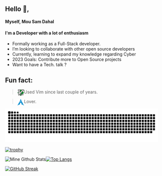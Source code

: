 ## Hello 👋,

#### Myself, Mou Sam Dahal 

#### I'm a Developer with a lot of enthusiasm
- Formally working as a Full-Stack developer.
- I’m looking to collaborate with other open source developers
- Currently, learning to expand my knowledge regarding Cyber
- 2023 Goals: Contribute more to Open Source projects
- Want to have a Tech. talk ?

## Fun fact:
> Used <img align="left" alt="Vim" width="22px" src="https://raw.githubusercontent.com/github/explore/80688e429a7d4ef2fca1e82350fe8e3517d3494d/topics/vim/vim.png" /> Vim since last couple of years.  

> <img align="left" alt="Arch" width="22px" src="https://raw.githubusercontent.com/github/explore/7b8474be525e3f210d3c8d60a32beca4bfc2895b/topics/archlinux/archlinux.png"> Lover.


<!-- Snek -->   
<a href="https://gitstar-ranking.com/leodahal4" title="Snek 🐍"><img width="500" src="https://raw.githubusercontent.com/Lissy93/Lissy93/master/assets/github-snake.svg" /></a>

[![trophy](https://github-profile-trophy.vercel.app/?username=leodahal4&theme=matrix)](https://github.com/ryo-ma/github-profile-trophy)


<img align="left" alt="Mine Github Stats" src="https://github-readme-stats-git-masterrstaa-rickstaa.vercel.app/api?username=leodahal4&show_icons=true&hide_border=false&count_private=true" />


[![Top Langs](https://github-readme-stats.vercel.app/api/top-langs/?username=leodahal4&hide_progress=true&langs_count=8)](https://github.com/anuraghazra/github-readme-stats)

[![GitHub Streak](https://streak-stats.demolab.com?user=leodahal4&date_format=%5BY.%5Dn.j)](https://git.io/streak-stats)
